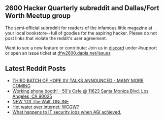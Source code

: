 ## 2600 Hacker Quarterly subreddit and Dallas/Fort Worth Meetup group
The semi-official subreddit for readers of the infamous little magazine at your local bookstore--full of goodies for the aspiring hacker. Please do not post links that violate the reddit's user agreement.

Want to see a new feature or contribute: 
Join us in [discord](https://dfw2600.dapla.net/chat) under #support or open an issue ticket at [dfw2600.dapla.net/issues](https://dfw2600.dapla.net/issues)

## Latest Reddit Posts
<!-- BLOG-POST-LIST:START -->
- [THIRD BATCH OF HOPE XV TALKS ANNOUNCED - MANY MORE COMING](https://2600.com/content/third-batch-hope-xv-talks-announced-many-more-coming)
- [Working phone booth! - 50's Cafe @ 11623 Santa Monica Blvd, Los Angeles, CA 90025](https://www.reddit.com/r/2600/comments/1d1iry9/working_phone_booth_50s_cafe_11623_santa_monica/)
- [NEW 'Off The Wall' ONLINE](https://2600.com/wall/21-05-2024)
- [Hot water over internet; WCGW?](https://www.reddit.com/r/2600/comments/1cvpy2b/hot_water_over_internet_wcgw/)
- [What happens to IT security jobs when AGI achieved.](https://www.reddit.com/r/2600/comments/1ctxlfw/what_happens_to_it_security_jobs_when_agi_achieved/)
<!-- BLOG-POST-LIST:END -->

